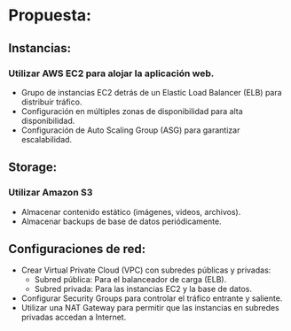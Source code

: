 # Propuesta:

## Instancias:

### Utilizar AWS EC2 para alojar la aplicación web.

* Grupo de instancias EC2 detrás de un Elastic Load Balancer (ELB) para distribuir tráfico.
* Configuración en múltiples zonas de disponibilidad para alta disponibilidad.
* Configuración de Auto Scaling Group (ASG) para garantizar escalabilidad.

## Storage:

### Utilizar Amazon S3

* Almacenar contenido estático (imágenes, videos, archivos).
* Almacenar backups de base de datos periódicamente.

## Configuraciones de red:

* Crear Virtual Private Cloud (VPC) con subredes públicas y privadas:
    - Subred pública: Para el balanceador de carga (ELB).
    - Subred privada: Para las instancias EC2 y la base de datos.
* Configurar Security Groups para controlar el tráfico entrante y saliente.
* Utilizar una NAT Gateway para permitir que las instancias en subredes privadas accedan a Internet.
